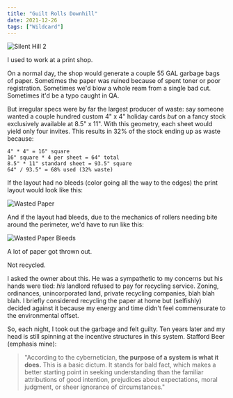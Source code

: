 ```yaml
---
title: "Guilt Rolls Downhill"
date: 2021-12-26
tags: ["Wildcard"]
---
```


![Silent Hill 2](/rm_ation/images/silent-hill-2.jpg)

I used to work at a print shop.

On a normal day, the shop would generate a couple 55 GAL garbage bags of paper. Sometimes the paper was ruined because of spent toner or poor registration. Sometimes we'd blow a whole ream from a single bad cut. Sometimes it'd be a typo caught in QA.

<!--x-->

But irregular specs were by far the largest producer of waste: say someone wanted a couple hundred custom 4" x 4" holiday cards _but_ on a fancy stock exclusively available at 8.5" x 11". With this geometry, each sheet would yield only four invites. This results in 32% of the stock ending up as waste because:

```
4" * 4" = 16" square
16" square * 4 per sheet = 64" total
8.5" * 11" standard sheet = 93.5" square
64" / 93.5" = 68% used (32% waste)
```

If the layout had no bleeds (color going all the way to the edges) the print layout would look like this:

![Wasted Paper](/rm_ation/images/happy-holidays.jpg)

And if the layout had bleeds, due to the mechanics of rollers needing bite around the perimeter, we'd have to run like this:

![Wasted Paper Bleeds](/rm_ation/images/happy-holidays-bleeds.jpg)

A lot of paper got thrown out.

Not recycled.

I asked the owner about this. He was a sympathetic to my concerns but his hands were tied: _his_ landlord refused to pay for recycling service. Zoning, ordinances, unincorporated land, private recycling companies, blah blah blah. I briefly considered recycling the paper at home but (selfishly) decided against it because my energy and time didn't feel commensurate to the environmental offset.

So, each night, I took out the garbage and felt guilty. Ten years later and my head is still spinning at the incentive structures in this system. Stafford Beer (emphasis mine):

> "According to the cybernetician, **the purpose of a system is what it does.** This is a basic dictum. It stands for bald fact, which makes a better starting point in seeking understanding than the familiar attributions of good intention, prejudices about expectations, moral judgment, or sheer ignorance of circumstances."
